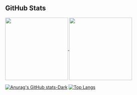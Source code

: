 ## GitHub Stats

<a href="https://github.com/agnestsiburian/github-readme-stats">
  <img height=200 align="center" src="https://github-readme-stats.vercel.app/api?username=agnestsiburian" />
</a>
<a href="https://github.com/agnestsiburian/convoychat">
  <img height=200 align="center" src="https://github-readme-stats.vercel.app/api/top-langs?username=agnestsiburian&layout=compact&langs_count=8&card_width=320" />
</a>

[![Anurag's GitHub stats-Dark](https://github-readme-stats.vercel.app/api?username=agnestsiburian&show_icons=true&theme=dark#gh-dark-mode-only)](https://github.com/agnestsiburian/github-readme-stats#gh-dark-mode-only)
[![Top Langs](https://github-readme-stats.vercel.app/api/top-langs/?username=agnestsiburian&layout=compact&theme=dark#gh-dark-mode-only)](https://github.com/agnestsiburian/github-readme-stats)
